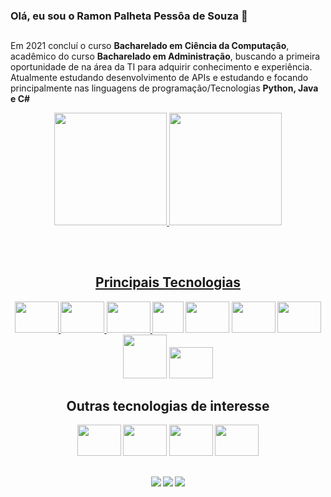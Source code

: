 ### Olá, eu sou o Ramon Palheta Pessôa de Souza 👋
##



<p>Em 2021 concluí o curso <strong>Bacharelado em Ciência da Computação</strong>, acadêmico do curso <strong>Bacharelado em Administração</strong>, buscando a primeira oportunidade de na área da TI para adquirir conhecimento e experiência.
 Atualmente estudando desenvolvimento de APIs e  estudando e focando principalmente nas linguagens de programação/Tecnologias <strong>Python, Java e C#<strong></p>
 




<div align="center">
 
  <a href="https://github.com/RamonPPessoa">
   
  <img height="180em" src="https://github-readme-stats.vercel.app/api?username=RamonPPessoa&show_icons=true&theme=dark&include_all_commits=true&count_private=true"/>
  <img height="180em" src="https://github-readme-stats.vercel.app/api/top-langs/?username=RamonPPessoa&layout=compact&langs_count=7&theme=dark"/>

  
   

    
 

  ##
 
   <div style="display-flex"><br>
    <h2>Principais Tecnologias</h2>
    <img height ="50" width="70"  src="https://cdn.jsdelivr.net/gh/devicons/devicon/icons/python/python-original-wordmark.svg" />

    
  <img height ="50" width="70" src = "https://cdn.jsdelivr.net/gh/devicons/devicon/icons/csharp/csharp-original.svg" />
 
<img height ="50" width="70" src = https://user-images.githubusercontent.com/33637915/147134570-12b4e3e2-058d-4f54-a57b-46123aea5b76.png />
       <a href="https://"><img height ="50" width="50" src="https://camo.githubusercontent.com/27d9f7dc1dd86367aca1ea96420a6208c79469054a03a44687f727b9945d2c97/68747470733a2f2f696d672e736869656c64732e696f2f62616467652f2d536372756d2d3035313232413f7374796c653d666c6174266c6f676f3d736372756d" data-canonical-src="https://img.shields.io/badge/-Scrum-05122A?style=flat&amp;logo=scrum" style="max-width: 100%;"></a>
    <img height ="50" width="70" src="https://cdn.jsdelivr.net/gh/devicons/devicon/icons/mysql/mysql-original-wordmark.svg" />
    <img height ="50" width="70" src="https://cdn.jsdelivr.net/gh/devicons/devicon/icons/html5/html5-original-wordmark.svg" />
    <img height ="50" width="70" src="https://cdn.jsdelivr.net/gh/devicons/devicon/icons/css3/css3-original-wordmark.svg" />
     <img  height ="70" width="70" src="https://cdn.jsdelivr.net/gh/devicons/devicon/icons/java/java-original-wordmark.svg" />
     <img height ="50" width="70" src="https://cdn.jsdelivr.net/gh/devicons/devicon/icons/microsoftsqlserver/microsoftsqlserver-plain-wordmark.svg" />
     
    
  </div>
  
   
   ##
   
   
   <h2>Outras tecnologias de interesse</h2>
   <img height ="50" width="70" src="https://cdn.jsdelivr.net/gh/devicons/devicon/icons/kotlin/kotlin-original-wordmark.svg" />
   
<img height ="50" width="70" src="https://cdn.jsdelivr.net/gh/devicons/devicon/icons/javascript/javascript-original.svg" />
   <img height ="50" width="70" src="https://cdn.jsdelivr.net/gh/devicons/devicon/icons/flutter/flutter-original.svg" />

   <img  height ="50" width="70"  src="https://cdn.jsdelivr.net/gh/devicons/devicon/icons/php/php-original.svg" />



 ##   
  
  

 <a href="" target="_blank"><img src="https://img.shields.io/badge/Discord-7289DA?style=for-the-badge&logo=discord&logoColor=white" target="_blank"></a> 
  <a href = "mailto:pessoapalheta.ramon@gmail.com"><img src="https://img.shields.io/badge/-Gmail-%23333?style=for-the-badge&logo=gmail&logoColor=white" target="_blank"></a>
  <a href="https://www.linkedin.com/in/ramon-palheta-pessoa-de-souza-715503159/" target="_blank"><img src="https://img.shields.io/badge/-LinkedIn-%230077B5?style=for-the-badge&logo=linkedin&logoColor=white" target="_blank"></a> 
 

 
</div>
